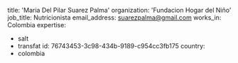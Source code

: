 title: 'Maria Del Pilar Suarez Palma'
organization: 'Fundacion Hogar del Niño'
job_title: Nutricionista
email_address: suarezpalma@gmail.com
works_in: Colombia
expertise:
  - salt
  - transfat
id: 76743453-3c98-434b-9189-c954cc3fb175
country:
  - colombia
